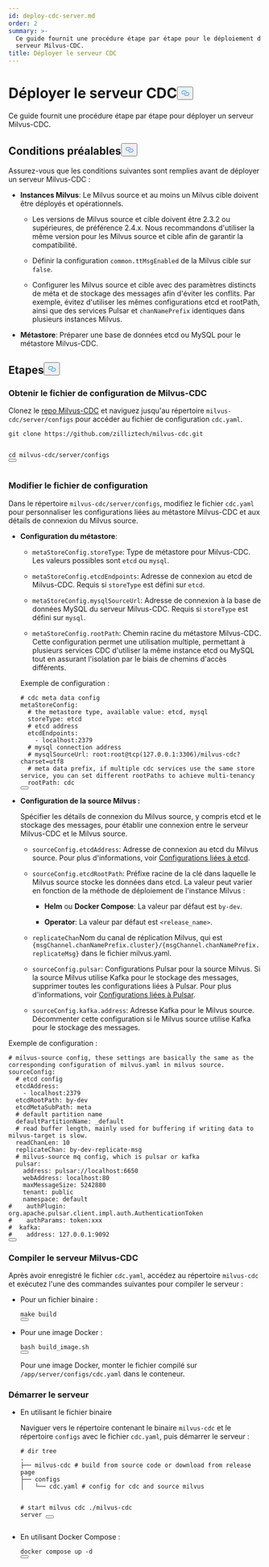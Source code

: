 ```yaml
---
id: deploy-cdc-server.md
order: 2
summary: >-
  Ce guide fournit une procédure étape par étape pour le déploiement d'un
  serveur Milvus-CDC.
title: Déployer le serveur CDC
---
```

<h1 id="Deploy-CDC-Server" class="common-anchor-header">Déployer le serveur CDC<button data-href="#Deploy-CDC-Server" class="anchor-icon" translate="no">
      <svg translate="no"
        aria-hidden="true"
        focusable="false"
        height="20"
        version="1.1"
        viewBox="0 0 16 16"
        width="16"
      >
        <path
          fill="#0092E4"
          fill-rule="evenodd"
          d="M4 9h1v1H4c-1.5 0-3-1.69-3-3.5S2.55 3 4 3h4c1.45 0 3 1.69 3 3.5 0 1.41-.91 2.72-2 3.25V8.59c.58-.45 1-1.27 1-2.09C10 5.22 8.98 4 8 4H4c-.98 0-2 1.22-2 2.5S3 9 4 9zm9-3h-1v1h1c1 0 2 1.22 2 2.5S13.98 12 13 12H9c-.98 0-2-1.22-2-2.5 0-.83.42-1.64 1-2.09V6.25c-1.09.53-2 1.84-2 3.25C6 11.31 7.55 13 9 13h4c1.45 0 3-1.69 3-3.5S14.5 6 13 6z"
        ></path>
      </svg>
    </button></h1><p>Ce guide fournit une procédure étape par étape pour déployer un serveur Milvus-CDC.</p>
<h2 id="Prerequisites" class="common-anchor-header">Conditions préalables<button data-href="#Prerequisites" class="anchor-icon" translate="no">
      <svg translate="no"
        aria-hidden="true"
        focusable="false"
        height="20"
        version="1.1"
        viewBox="0 0 16 16"
        width="16"
      >
        <path
          fill="#0092E4"
          fill-rule="evenodd"
          d="M4 9h1v1H4c-1.5 0-3-1.69-3-3.5S2.55 3 4 3h4c1.45 0 3 1.69 3 3.5 0 1.41-.91 2.72-2 3.25V8.59c.58-.45 1-1.27 1-2.09C10 5.22 8.98 4 8 4H4c-.98 0-2 1.22-2 2.5S3 9 4 9zm9-3h-1v1h1c1 0 2 1.22 2 2.5S13.98 12 13 12H9c-.98 0-2-1.22-2-2.5 0-.83.42-1.64 1-2.09V6.25c-1.09.53-2 1.84-2 3.25C6 11.31 7.55 13 9 13h4c1.45 0 3-1.69 3-3.5S14.5 6 13 6z"
        ></path>
      </svg>
    </button></h2><p>Assurez-vous que les conditions suivantes sont remplies avant de déployer un serveur Milvus-CDC :</p>
<ul>
<li><p><strong>Instances Milvus</strong>: Le Milvus source et au moins un Milvus cible doivent être déployés et opérationnels.</p>
<ul>
<li><p>Les versions de Milvus source et cible doivent être 2.3.2 ou supérieures, de préférence 2.4.x. Nous recommandons d'utiliser la même version pour les Milvus source et cible afin de garantir la compatibilité.</p></li>
<li><p>Définir la configuration <code translate="no">common.ttMsgEnabled</code> de la Milvus cible sur <code translate="no">false</code>.</p></li>
<li><p>Configurer les Milvus source et cible avec des paramètres distincts de méta et de stockage des messages afin d'éviter les conflits. Par exemple, évitez d'utiliser les mêmes configurations etcd et rootPath, ainsi que des services Pulsar et <code translate="no">chanNamePrefix</code> identiques dans plusieurs instances Milvus.</p></li>
</ul></li>
<li><p><strong>Métastore</strong>: Préparer une base de données etcd ou MySQL pour le métastore Milvus-CDC.</p></li>
</ul>
<h2 id="Steps" class="common-anchor-header">Etapes<button data-href="#Steps" class="anchor-icon" translate="no">
      <svg translate="no"
        aria-hidden="true"
        focusable="false"
        height="20"
        version="1.1"
        viewBox="0 0 16 16"
        width="16"
      >
        <path
          fill="#0092E4"
          fill-rule="evenodd"
          d="M4 9h1v1H4c-1.5 0-3-1.69-3-3.5S2.55 3 4 3h4c1.45 0 3 1.69 3 3.5 0 1.41-.91 2.72-2 3.25V8.59c.58-.45 1-1.27 1-2.09C10 5.22 8.98 4 8 4H4c-.98 0-2 1.22-2 2.5S3 9 4 9zm9-3h-1v1h1c1 0 2 1.22 2 2.5S13.98 12 13 12H9c-.98 0-2-1.22-2-2.5 0-.83.42-1.64 1-2.09V6.25c-1.09.53-2 1.84-2 3.25C6 11.31 7.55 13 9 13h4c1.45 0 3-1.69 3-3.5S14.5 6 13 6z"
        ></path>
      </svg>
    </button></h2><h3 id="Obtain-the-Milvus-CDC-config-file" class="common-anchor-header">Obtenir le fichier de configuration de Milvus-CDC</h3><p>Clonez le <a href="https://github.com/zilliztech/milvus-cdc">repo Milvus-CDC</a> et naviguez jusqu'au répertoire <code translate="no">milvus-cdc/server/configs</code> pour accéder au fichier de configuration <code translate="no">cdc.yaml</code>.</p>
<pre><code translate="no" class="language-bash">git <span class="hljs-built_in">clone</span> https://github.com/zilliztech/milvus-cdc.git

<span class="hljs-built_in">cd</span> milvus-cdc/server/configs
<button class="copy-code-btn"></button></code></pre>
<h3 id="Edit-the-config-file" class="common-anchor-header">Modifier le fichier de configuration</h3><p>Dans le répertoire <code translate="no">milvus-cdc/server/configs</code>, modifiez le fichier <code translate="no">cdc.yaml</code> pour personnaliser les configurations liées au métastore Milvus-CDC et aux détails de connexion du Milvus source.</p>
<ul>
<li><p><strong>Configuration du métastore</strong>:</p>
<ul>
<li><p><code translate="no">metaStoreConfig.storeType</code>: Type de métastore pour Milvus-CDC. Les valeurs possibles sont <code translate="no">etcd</code> ou <code translate="no">mysql</code>.</p></li>
<li><p><code translate="no">metaStoreConfig.etcdEndpoints</code>: Adresse de connexion au etcd de Milvus-CDC. Requis si <code translate="no">storeType</code> est défini sur <code translate="no">etcd</code>.</p></li>
<li><p><code translate="no">metaStoreConfig.mysqlSourceUrl</code>: Adresse de connexion à la base de données MySQL du serveur Milvus-CDC. Requis si <code translate="no">storeType</code> est défini sur <code translate="no">mysql</code>.</p></li>
<li><p><code translate="no">metaStoreConfig.rootPath</code>: Chemin racine du métastore Milvus-CDC. Cette configuration permet une utilisation multiple, permettant à plusieurs services CDC d'utiliser la même instance etcd ou MySQL tout en assurant l'isolation par le biais de chemins d'accès différents.</p></li>
</ul>
<p>Exemple de configuration :</p>
<pre><code translate="no" class="language-yaml"><span class="hljs-comment"># cdc meta data config</span>
metaStoreConfig:
  <span class="hljs-comment"># the metastore type, available value: etcd, mysql</span>
  storeType: etcd
  <span class="hljs-comment"># etcd address</span>
  etcdEndpoints:
    - localhost:<span class="hljs-number">2379</span>
  <span class="hljs-comment"># mysql connection address</span>
  <span class="hljs-comment"># mysqlSourceUrl: root:root@tcp(127.0.0.1:3306)/milvus-cdc?charset=utf8</span>
  <span class="hljs-comment"># meta data prefix, if multiple cdc services use the same store service, you can set different rootPaths to achieve multi-tenancy</span>
  rootPath: cdc
<button class="copy-code-btn"></button></code></pre></li>
<li><p><strong>Configuration de la source Milvus :</strong></p>
<p>Spécifier les détails de connexion du Milvus source, y compris etcd et le stockage des messages, pour établir une connexion entre le serveur Milvus-CDC et le Milvus source.</p>
<ul>
<li><p><code translate="no">sourceConfig.etcdAddress</code>: Adresse de connexion au etcd du Milvus source. Pour plus d'informations, voir <a href="https://milvus.io/docs/configure_etcd.md#etcd-related-Configurations">Configurations liées à etcd</a>.</p></li>
<li><p><code translate="no">sourceConfig.etcdRootPath</code>: Préfixe racine de la clé dans laquelle le Milvus source stocke les données dans etcd. La valeur peut varier en fonction de la méthode de déploiement de l'instance Milvus :</p>
<ul>
<li><p><strong>Helm</strong> ou <strong>Docker Compose</strong>: La valeur par défaut est <code translate="no">by-dev</code>.</p></li>
<li><p><strong>Operator</strong>: La valeur par défaut est <code translate="no">&lt;release_name&gt;</code>.</p></li>
</ul></li>
<li><p><code translate="no">replicateChan</code>Nom du canal de réplication Milvus, qui est <code translate="no">{msgChannel.chanNamePrefix.cluster}/{msgChannel.chanNamePrefix.replicateMsg}</code> dans le fichier milvus.yaml.</p></li>
<li><p><code translate="no">sourceConfig.pulsar</code>: Configurations Pulsar pour la source Milvus. Si la source Milvus utilise Kafka pour le stockage des messages, supprimer toutes les configurations liées à Pulsar. Pour plus d'informations, voir <a href="https://milvus.io/docs/configure_pulsar.md">Configurations liées à Pulsar</a>.</p></li>
<li><p><code translate="no">sourceConfig.kafka.address</code>: Adresse Kafka pour le Milvus source. Décommenter cette configuration si le Milvus source utilise Kafka pour le stockage des messages.</p></li>
</ul></li>
</ul>
<p>Exemple de configuration :</p>
<pre><code translate="no" class="language-yaml"><span class="hljs-comment"># milvus-source config, these settings are basically the same as the corresponding configuration of milvus.yaml in milvus source.</span>
sourceConfig:
  <span class="hljs-comment"># etcd config</span>
  etcdAddress:
    - localhost:<span class="hljs-number">2379</span>
  etcdRootPath: by-dev
  etcdMetaSubPath: meta
  <span class="hljs-comment"># default partition name</span>
  defaultPartitionName: _default
  <span class="hljs-comment"># read buffer length, mainly used for buffering if writing data to milvus-target is slow.</span>
  readChanLen: <span class="hljs-number">10</span>
  replicateChan: by-dev-replicate-msg
  <span class="hljs-comment"># milvus-source mq config, which is pulsar or kafka</span>
  pulsar:
    address: pulsar://localhost:<span class="hljs-number">6650</span>
    webAddress: localhost:<span class="hljs-number">80</span>
    maxMessageSize: <span class="hljs-number">5242880</span>
    tenant: public
    namespace: default
<span class="hljs-comment">#    authPlugin: org.apache.pulsar.client.impl.auth.AuthenticationToken</span>
<span class="hljs-comment">#    authParams: token:xxx</span>
<span class="hljs-comment">#  kafka:</span>
<span class="hljs-comment">#    address: 127.0.0.1:9092</span>
<button class="copy-code-btn"></button></code></pre>
<h3 id="Compile-the-Milvus-CDC-server" class="common-anchor-header">Compiler le serveur Milvus-CDC</h3><p>Après avoir enregistré le fichier <code translate="no">cdc.yaml</code>, accédez au répertoire <code translate="no">milvus-cdc</code> et exécutez l'une des commandes suivantes pour compiler le serveur :</p>
<ul>
<li><p>Pour un fichier binaire :</p>
<pre><code translate="no" class="language-bash"><span class="hljs-built_in">make</span> build
<button class="copy-code-btn"></button></code></pre></li>
<li><p>Pour une image Docker :</p>
<pre><code translate="no" class="language-bash">bash build_image.sh
<button class="copy-code-btn"></button></code></pre>
<p>Pour une image Docker, monter le fichier compilé sur <code translate="no">/app/server/configs/cdc.yaml</code> dans le conteneur.</p></li>
</ul>
<h3 id="Start-the-server" class="common-anchor-header">Démarrer le serveur</h3><ul>
<li><p>En utilisant le fichier binaire</p>
<p>Naviguer vers le répertoire contenant le binaire <code translate="no">milvus-cdc</code> et le répertoire <code translate="no">configs</code> avec le fichier <code translate="no">cdc.yaml</code>, puis démarrer le serveur :</p>
<pre><code translate="no" class="language-bash"><span class="hljs-comment"># dir tree</span>
.
├── milvus-cdc <span class="hljs-comment"># build from source code or download from release page</span>
├── configs
│   └── cdc.yaml <span class="hljs-comment"># config for cdc and source milvus</span>

<span class="hljs-comment"># start milvus cdc</span>
./milvus-cdc server
<button class="copy-code-btn"></button></code></pre></li>
<li><p>En utilisant Docker Compose :</p>
<pre><code translate="no" class="language-bash">docker compose up -d
<button class="copy-code-btn"></button></code></pre></li>
</ul>
